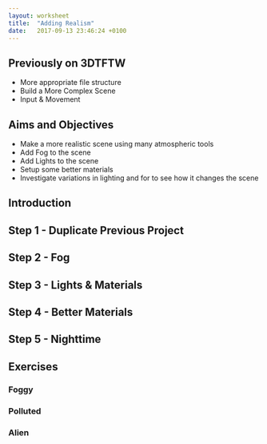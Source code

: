 ```yaml
---
layout: worksheet
title:  "Adding Realism"
date:   2017-09-13 23:46:24 +0100
---
```


## Previously on 3DTFTW

- More appropriate file structure
- Build a More Complex Scene
- Input & Movement

## Aims and Objectives

- Make a more realistic scene using many atmospheric tools
- Add Fog to the scene
- Add Lights to the scene
- Setup some better materials
- Investigate variations in lighting and for to see how it changes the scene

## Introduction

## Step 1 - Duplicate Previous Project

## Step 2 - Fog

## Step 3 - Lights & Materials

## Step 4 - Better Materials

## Step 5 - Nighttime

## Exercises

### Foggy
### Polluted
### Alien
